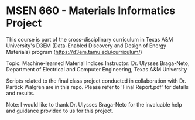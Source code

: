 # MSEN 660 - Materials Informatics Project

This course is part of the cross-disciplinary curriculum in Texas A&M University's D3EM (Data-Enabled Discovery and Design of Energy Materials) program (https://d3em.tamu.edu/curriculum/)

Topic: Machine-learned Material Indices
Instructor: Dr. Ulysses Braga-Neto, Department of Electrical and Computer Engineering, Texas A&M University

Scripts related to the final class project conducted in collaboration with Dr. Partick Walgren are in this repo. Please refer to 'Final Report.pdf' for details and results.

Note: I would like to thank Dr. Ulysses Braga-Neto for the invaluable help and guidance provided to us for this project.
